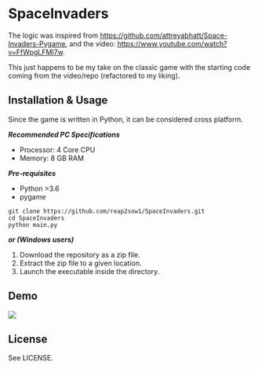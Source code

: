 # SpaceInvaders

The logic was inspired from https://github.com/attreyabhatt/Space-Invaders-Pygame, and the video: https://www.youtube.com/watch?v=FfWpgLFMI7w. 

This just happens to be my take on the classic game with the starting code coming from the video/repo (refactored to my liking).

## Installation & Usage

Since the game is written in Python, it can be considered cross platform.

***Recommended PC Specifications***
   * Processor: 4 Core CPU
   * Memory: 8 GB RAM

***Pre-requisites***
   * Python >3.6
   * pygame

```shell
git clone https://github.com/reap2sow1/SpaceInvaders.git
cd SpaceInvaders
python main.py
```
***or (Windows users)***
1. Download the repository as a zip file.
2. Extract the zip file to a given location.
3. Launch the executable inside the directory.

## Demo
![](https://media.giphy.com/media/S4HqrfnXXmgpHPSHuu/giphy.gif)

## License

See LICENSE.
